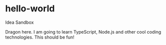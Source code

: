 # hello-world
Idea Sandbox

Dragon here.  I am going to learn TypeScript, Node.js and other cool coding technologies.  This should be fun!
